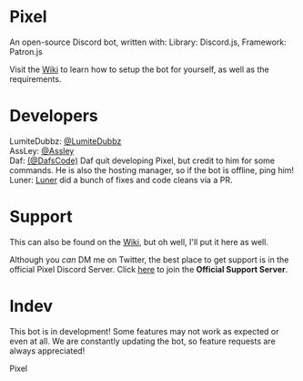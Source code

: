 # Pixel
An open-source Discord bot, written with: Library: Discord.js, Framework: Patron.js

Visit the <a href="https://github.com/LumiteDubbz/Pixel/wiki">Wiki</a> to learn how to setup the bot for yourself, as well as the requirements.

# Developers

LumiteDubbz: <a href="https://twitter.com/lumitedubbz">@LumiteDubbz</a><br>
AssLey: <a href="https://github.com/assley">@Assley</a><br>
Daf: <a href="https://github.com/dafscode">(@DafsCode)</a> Daf quit developing Pixel, but credit to him for some commands. He is also the hosting manager, so if the bot is offline, ping him!
Luner: <a href="https://github.com/Marathxnz">Luner</a> did a bunch of fixes and code cleans via a PR.

# Support

This can also be found on the <a href="https://github.com/LumiteDubbz/Pixel/wiki">Wiki</a>, but oh well, I'll put it here as well.

Although you <em>can</em> DM me on Twitter, the best place to get support is in the official Pixel Discord Server. Click <a href="https://discord.me/pixelsupport"><u>here</u></a> to join the <strong>Official Support Server</strong>.

# Indev

This bot is in development! Some features may not work as expected or even at all. We are constantly updating the bot, so feature requests are always appreciated!

Pixel
